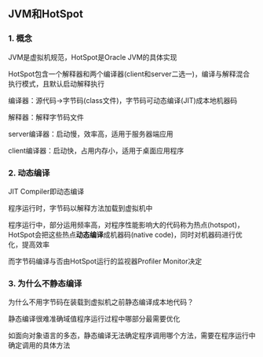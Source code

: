 ## JVM和HotSpot

### 1. 概念

JVM是虚拟机规范，HotSpot是Oracle JVM的具体实现

HotSpot包含一个解释器和两个编译器(client和server二选一)，编译与解释混合执行模式，且默认启动解释执行

编译器：源代码->字节码(class文件)，字节码可动态编译(JIT)成本地机器码

解释器：解释字节码文件

server编译器：启动慢，效率高，适用于服务器端应用

client编译器：启动快，占用内存小，适用于桌面应用程序

### 2. 动态编译

JIT Compiler即动态编译

程序运行时，字节码以解释方法加载到虚拟机中

程序运行中，部分运用频率高，对程序性能影响大的代码称为热点(hotspot)，HotSpot会把这些热点**动态编译**成机器码(native code)，同时对机器码进行优化，提高效率

而字节码编译与否由HotSpot运行的监视器Profiler Monitor决定

### 3. 为什么不静态编译

为什么不用字节码在装载到虚拟机之前静态编译成本地代码？

静态编译很难准确域值程序运行过程中哪部分最需要优化

如面向对象语言的多态，静态编译无法确定程序调用哪个方法，需要在程序运行中确定调用的具体方法

